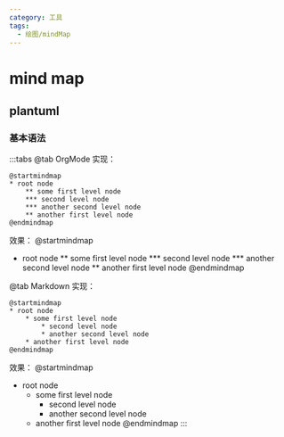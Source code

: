 ```yaml
---
category: 工具
tags:
  - 绘图/mindMap
---
```

# mind map

## plantuml

### 基本语法

:::tabs
@tab OrgMode 
实现：
``` plantuml
@startmindmap
* root node
	** some first level node
	*** second level node
	*** another second level node
	** another first level node
@endmindmap
```
效果：
@startmindmap
* root node
	** some first level node
	*** second level node
	*** another second level node
	** another first level node
@endmindmap

@tab Markdown 
实现：
``` plantuml
@startmindmap
* root node
	* some first level node
		* second level node
		* another second level node
	* another first level node
@endmindmap
```
效果：
@startmindmap
* root node
	* some first level node
		* second level node
		* another second level node
	* another first level node
@endmindmap
:::





